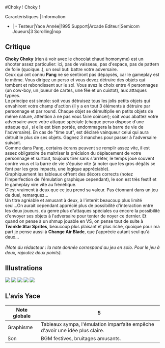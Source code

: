 #Choky ! Choky !

Caractéristiques | Information
- | -
Testeur|Yace
Année|1995
Support|Arcade
Editeur|Semicom
Joueurs|3
Scrolling|nop

## Critique
<b>Choky Choky</b> (rien à voir avec le chocolat chaud homonyme) est un shooter assez particulier: ici, pas de vaisseau, pas d'espace, pas de pattern de folie (quoique..), un seul but: battre votre adversaire.<br/>Ceux qui ont connu <b>Pang</b> ne se sentiront pas dépaysés, car le gameplay est le même. Vous dirigez un perso et vous devez détruire des objets qui tombent et rebondissent sur le sol. Vous avez le choix entre 4 personnages (un cow-boy, un joueur de cartes, une fée et un cuistot), aux attaques typées.<br/>Le principe est simple: soit vous détruisez tous les jolis petits objets qui envahiront votre champ d'action (il y a en tout 3 éléments à détruire par personnage et par round. Chaque objet se démultiplie en petits objets de même nature, attention à ne pas vous faire coincer); soit vous abattez votre adversaire avec votre attaque spéciale (chaque perso dispose d'une attaque qui , si elle est bien portée, endommagera la barre de vie de l'adversaire). En cas de "time out", est déclaré vainqueur celui qui aura détruit le plus de ses objets. Gagnez 3 manches pour passer à l'adversaire suivant.<br/>Comme dans Pang, certains écrans peuvent se remplir assez vite, il est assez obligatoire de maitriser la précision du déplacement de votre personnage et surtout, toujours tirer sans s'arrêter, le temps joue souvent contre vous et la barre de vie s'épuise vite (à noter que les gros dégâts se font par les gros impacts, une logique appréciable).<br/>Graphiquement les tableaux offrent des décors corrects (notez l'imperfection de l'émulation graphique cependant), le son est très festif et le gameplay vire vite au frénétique.<br/>C'est vraiment à deux que ce jeu prend sa valeur. Pas étonnant dans un jeu de duel, remarquez...<br/> Un titre agréable et amusant à deux, à l'interêt beaucoup plus limité seul...On aurait cependant apprécié plus de possibilité d'interaction entre les deux joueurs, du genre plus d'attaques spéciales ou encore la possibilité d'envoyer ses objets à l'adversaire pour tenter de noyer ce dernier.  Et quand on pense à un shmup jouable en VS, on pense tout de suite à <b>Twinkle Star Sprites</b>, beaucoup plus plaisant et plus riche, quoique pour ma part je pense aussi à <b>Change Air Blade</b>, que j'apprécie autant seul qu'à deux...<br/><br/><i>(Note du rédacteur : la note donnée correspond au jeu en solo. Pour le jeu à deux, rajoutez deux points).</i>

## Illustrations
![](http://www.shmup.com/images/thumbs/img_fiche_1_957.png)
![](http://www.shmup.com/images/thumbs/img_fiche_2_957.png)
![](http://www.shmup.com/images/thumbs/img_fiche_3_957.png)
![](http://www.shmup.com/images/thumbs/)
![](http://www.shmup.com/images/thumbs/)

## L'avis Yace
Note globale|5
-|-
Graphisme|Tableaux sympa, l'émulation imparfaite empêche d'avoir une idée plus claire.
Son|BGM festives, bruitages amusants.
